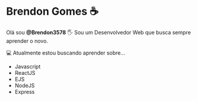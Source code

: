 # Brendon Gomes ☕

Olá sou **@Brendon3578** 🖐
Sou um Desenvolvedor Web que busca sempre aprender o novo.


💻 Atualmente estou buscando aprender sobre...

- Javascript
- ReactJS
- EJS
- NodeJS
- Express

<!---
Brendon3578/Brendon3578 is a ✨ special ✨ repository because its `README.md` (this file) appears on your GitHub profile.
You can click the Preview link to take a look at your changes.
--->
